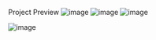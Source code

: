 Project Preview
![image](https://github.com/rajattyagi98/upgrad-project/assets/43870624/84106fcf-c4f0-4515-9b18-1bb8c2b8bbcd)
![image](https://github.com/rajattyagi98/upgrad-project/assets/43870624/743a4bba-9267-4f2b-9ec8-29d9f44fe46c)
![image](https://github.com/rajattyagi98/upgrad-project/assets/43870624/ee1551e3-fb60-443a-a132-a8a5c692446f)

![image](https://github.com/rajattyagi98/upgrad-project/assets/43870624/40e62232-2c31-4ed6-b2c5-90cb98db3ca8)
